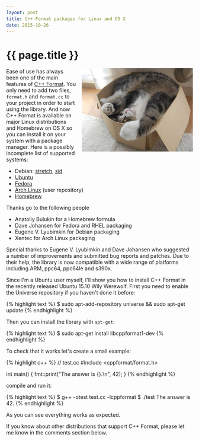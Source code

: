```yaml
---
layout: post
title: C++ Format packages for Linux and OS X
date: 2015-10-26
---
```


{{ page.title }}
================

<div class="separator" style="clear:right; float:right; margin-left:1em; margin-bottom:1em">
  <img border="0" src="/img/packaging.jpg" width="300"
       title="Packagin iz hard">
</div>

Ease of use has always been one of the main features of
[C++ Format](https://github.com/cppformat/cppformat). You only need to add two files,
`format.h` and `format.cc` to your project in order to start using the library.
And now C++ Format is available on major Linux distributions and Homebrew on OS X
so you can install it on your system with a package manager. Here is a possibly
incomplete list of supported systems:

* Debian:
  [stretch](https://packages.debian.org/source/stretch/cppformat),
  [sid](https://packages.debian.org/source/sid/cppformat)
* [Ubuntu](https://launchpad.net/ubuntu/+source/cppformat)
* [Fedora](https://admin.fedoraproject.org/pkgdb/package/cppformat/)
* [Arch Linux](https://aur.archlinux.org/packages/cppformat/) (user repository)
* [Homebrew](http://brewformulas.org/Cppformat)

Thanks go to the following people

* Anatoliy Bulukin for a Homebrew formula
* Dave Johansen for Fedora and RHEL packaging
* Eugene V. Lyubimkin for Debian packaging
* Xentec for Arch Linux packaging

Special thanks to Eugene V. Lyubimkin and Dave Johansen who suggested a number of
improvements and submitted bug reports and patches. Due to their help, the library
is now compatible with a wide range of platforms including ARM, ppc64, ppc64le and
s390x.

Since I'm a Ubuntu user myself, I'll show you how to install C++ Format in the
recently released Ubuntu 15.10 Wily Werewolf. First you need to enable the Universe
repository if you haven't done it before:

{% highlight text %}
$ sudo apt-add-repository universe && sudo apt-get update
{% endhighlight %}

Then you can install the library with `apt-get`:

{% highlight text %}
$ sudo apt-get install libcppformat1-dev
{% endhighlight %}

To check that it works let's create a small example:

{% highlight c++ %}
// test.cc
#include <cppformat/format.h>

int main() {
  fmt::print("The answer is {}.\n", 42);
}
{% endhighlight %}

compile and run it:

{% highlight text %}
$ g++ -otest test.cc -lcppformat
$ ./test
The answer is 42.
{% endhighlight %}

As you can see everything works as expected.

If you know about other distributions that support C++ Format, please let me know
in the comments section below.
